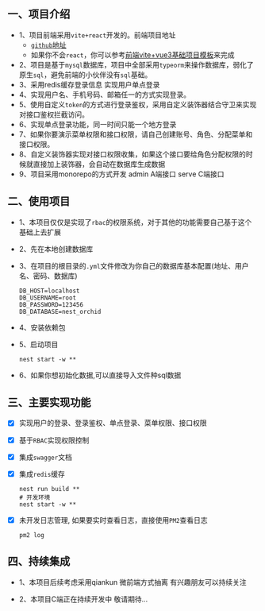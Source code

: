 ## 一、项目介绍

* 1、项目前端采用`vite+react`开发的。前端项目地址
  * [`github`地址](https://github.com/wei090603/vite-react-admin)
  * 如果你不会`react`，你可以参考[前端vite+vue3基础项目模板](https://github.com/wei090603/vue3-admin)来完成
* 2、项目是基于`mysql`数据库，项目中全部采用`typeorm`来操作数据库，弱化了原生`sql`，避免前端的小伙伴没有`sql`基础。
* 3、采用redis缓存登录信息 实现用户单点登录
* 4、实现用户名、手机号码、邮箱任一的方式实现登录。
* 5、使用自定义`token`的方式进行登录鉴权，采用自定义装饰器结合守卫来实现对接口鉴权拦截访问。
* 6、实现单点登录功能，同一时间只能一个地方登录
* 7、如果你要演示菜单权限和接口权限，请自己创建账号、角色、分配菜单和接口权限。
* 8、自定义装饰器实现对接口权限收集，如果这个接口要给角色分配权限的时候就直接加上装饰器，会自动在数据库生成数据
* 9、项目采用monorepo的方式开发 admin A端接口 serve C端接口

## 二、使用项目

* 1、本项目仅仅是实现了`rbac`的权限系统，对于其他的功能需要自己基于这个基础上去扩展

* 2、先在本地创建数据库

* 3、在项目的根目录的`.yml`文件修改为你自己的数据库基本配置(地址、用户名、密码、数据库)

  ```properties
  DB_HOST=localhost
  DB_USERNAME=root
  DB_PASSWORD=123456
  DB_DATABASE=nest_orchid
  ```

* 4、安装依赖包

* 5、启动项目

  ```shell
  nest start -w **
  ```
* 6、如果你想初始化数据,可以直接导入文件种sql数据

## 三、主要实现功能

- [x] 实现用户的登录、登录鉴权、单点登录、菜单权限、接口权限

- [x] 基于`RBAC`实现权限控制

- [x] 集成`swagger`文档

- [x] 集成`redis`缓存

  ```shell
  nest run build **
  # 开发环境
  nest start -w **
  ```

- [x] 未开发日志管理, 如果要实时查看日志，直接使用`PM2`查看日志

  ```shell
  pm2 log
  ```

## 四、持续集成

* 1、本项目后续考虑采用qiankun 微前端方式抽离 有兴趣朋友可以持续关注

* 2、本项目C端正在持续开发中 敬请期待...